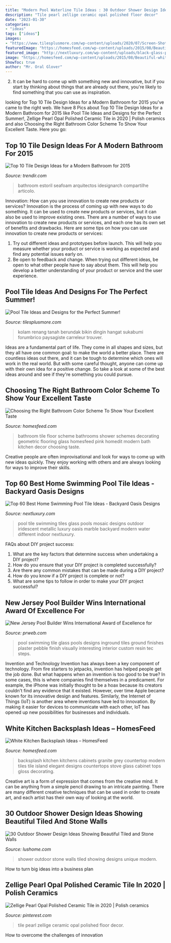 ```yaml
---
title: "Modern Pool Waterline Tile Ideas : 30 Outdoor Shower Design Ideas Showing Beautiful Tiled And Stone Walls"
description: "Tile pearl zellige ceramic opal polished floor decor"
date: "2023-01-30"
categories:
- "ideas"
tags: ["ideas"]
images:
- "https://www.tilesplusmore.com/wp-content/uploads/2020/07/Screen-Shot-2020-07-16-at-3.51.35-PM-1024x615.png"
featuredImage: "https://homesfeed.com/wp-content/uploads/2015/08/Beautiful-white-and-soft-grey-tiles-backsplash-larger-gas-stove-white-granite-countertop-white-cabinets-underneath-open-shelves-on-top-elegant-black-kitchen-island-three-modern-pendant-lamps.jpg"
featured_image: "http://nextluxury.com/wp-content/uploads/black-glass-pool-tile-ideas-mosaic-iridescent.jpg"
image: "https://homesfeed.com/wp-content/uploads/2015/08/Beautiful-white-and-soft-grey-tiles-backsplash-larger-gas-stove-white-granite-countertop-white-cabinets-underneath-open-shelves-on-top-elegant-black-kitchen-island-three-modern-pendant-lamps.jpg"
ShowToc: true
author: "Mr. Oral Glover"
---
```



2. It can be hard to come up with something new and innovative, but if you start by thinking about things that are already out there, you're likely to find something that you can use as inspiration. 

	

		
looking for Top 10 Tile Design Ideas for a Modern Bathroom for 2015 you've came to the right web. We have 8 Pics about Top 10 Tile Design Ideas for a Modern Bathroom for 2015 like Pool Tile Ideas and Designs for the Perfect Summer!, Zellige Pearl Opal Polished Ceramic Tile in 2020 | Polish ceramics and also Choosing the Right Bathroom Color Scheme To Show Your Excellent Taste. Here you go:
		
    
## Top 10 Tile Design Ideas For A Modern Bathroom For 2015

<img loading=lazy src="https://cdn.trendir.com/wp-content/uploads/old/trends/assets_c/2015/03/seafoam-reflective-tile-1-thumb-970xauto-52611.jpg" onerror="this.onerror=null;this.src='https://tse2.mm.bing.net/th?id=OIP.RB0IaACPQarrTwkhcech7AHaLF&amp;pid=15.1';" alt="Top 10 Tile Design Ideas for a Modern Bathroom for 2015">

_Source: trendir.com_

>bathroom estoril seafoam arquitectos idesignarch compartilhe articolo. 

	

Innovation: How can you use innovation to create new products or services?
Innovation is the process of coming up with new ways to do something. It can be used to create new products or services, but it can also be used to improve existing ones. There are a number of ways to use innovation to create new products or services, and each one has its own set of benefits and drawbacks. Here are some tips on how you can use innovation to create new products or services: 
1. Try out different ideas and prototypes before launch. This will help you measure whether your product or service is working as expected and find any potential issues early on. 
2. Be open to feedback and change. When trying out different ideas, be open to what other people have to say about them. This will help you develop a better understanding of your product or service and the user experience. 

    
## Pool Tile Ideas And Designs For The Perfect Summer!

<img loading=lazy src="https://www.tilesplusmore.com/wp-content/uploads/2020/07/Screen-Shot-2020-07-16-at-3.51.35-PM-1024x615.png" onerror="this.onerror=null;this.src='https://tse2.mm.bing.net/th?id=OIP.WKkXKwOty7tjUZfPIgKLswHaEc&amp;pid=15.1';" alt="Pool Tile Ideas and Designs for the Perfect Summer!">

_Source: tilesplusmore.com_

>kolam renang tanah berundak bikin dingin hangat sukabumi forumbrico paysagiste carreleur trouver. 

	

Ideas are a fundamental part of life. They come in all shapes and sizes, but they all have one common goal: to make the world a better place. There are countless ideas out there, and it can be tough to determine which ones will work in the real world. But with some careful thought, anyone can come up with their own idea for a positive change. So take a look at some of the best ideas around and see if they're something you could pursue.

    
## Choosing The Right Bathroom Color Scheme To Show Your Excellent Taste

<img loading=lazy src="http://homesfeed.com/wp-content/uploads/2015/04/wonderful-white-bathroom-idea-with-white-tile-walling-also-elegant-white-bidet-and-sink-with-transparent-glass-shower-in-mosaic-flooring.jpg" onerror="this.onerror=null;this.src='https://tse2.mm.bing.net/th?id=OIP.wgOzxilAAJQW_gdKr7NLYwHaKD&amp;pid=15.1';" alt="Choosing the Right Bathroom Color Scheme To Show Your Excellent Taste">

_Source: homesfeed.com_

>bathroom tile floor scheme bathrooms shower schemes decorating geometric flooring glass homesfeed pink homedit modern bath kitchen decor choosing taste. 

	

Creative people are often improvisational and look for ways to come up with new ideas quickly. They enjoy working with others and are always looking for ways to improve their skills.

    
## Top 60 Best Home Swimming Pool Tile Ideas - Backyard Oasis Designs

<img loading=lazy src="http://nextluxury.com/wp-content/uploads/black-glass-pool-tile-ideas-mosaic-iridescent.jpg" onerror="this.onerror=null;this.src='https://tse4.mm.bing.net/th?id=OIP.e8H7UyoiMw3eXJGY0dYqKQAAAA&amp;pid=15.1';" alt="Top 60 Best Home Swimming Pool Tile Ideas - Backyard Oasis Designs">

_Source: nextluxury.com_

>pool tile swimming tiles glass pools mosaic designs outdoor iridescent metallic luxury oasis marble backyard modern water different indoor nextluxury. 

	

FAQs about DIY project success:
1. What are the key factors that determine success when undertaking a DIY project?
2. How do you ensure that your DIY project is completed successfully? 
3. Are there any common mistakes that can be made during a DIY project? 
4. How do you know if a DIY project is complete or not? 
5. What are some tips to follow in order to make your DIY project successful?

    
## New Jersey Pool Builder Wins International Award Of Excellence For

<img loading=lazy src="http://ww1.prweb.com/prfiles/2010/11/29/278217/glasstilefloor.jpg" onerror="this.onerror=null;this.src='https://tse3.mm.bing.net/th?id=OIP.s2-q5EKszuqiR33W_pVUTgHaE8&amp;pid=15.1';" alt="New Jersey Pool Builder Wins International Award of Excellence for">

_Source: prweb.com_

>pool swimming tile glass pools designs inground tiles ground finishes plaster pebble finish visually interesting interior custom resin tec steps. 

	

Invention and Technology
Invention has always been a key component of technology. From fire starters to jetpacks, invention has helped people get the job done. But what happens when an invention is too good to be true? In some cases, this is where companies find themselves in a predicament. For example, the iPhone was initially thought to be a hoax because its creators couldn't find any evidence that it existed. However, over time Apple became known for its innovative design and features. Similarly, the Internet of Things (IoT) is another area where inventions have led to innovation. By making it easier for devices to communicate with each other, IoT has opened up new possibilities for businesses and individuals.

    
## White Kitchen Backsplash Ideas – HomesFeed

<img loading=lazy src="https://homesfeed.com/wp-content/uploads/2015/08/Beautiful-white-and-soft-grey-tiles-backsplash-larger-gas-stove-white-granite-countertop-white-cabinets-underneath-open-shelves-on-top-elegant-black-kitchen-island-three-modern-pendant-lamps.jpg" onerror="this.onerror=null;this.src='https://tse3.mm.bing.net/th?id=OIP.iVbqpu3wAJvCMa97rbvAAQHaE9&amp;pid=15.1';" alt="White Kitchen Backsplash Ideas – HomesFeed">

_Source: homesfeed.com_

>backsplash kitchen kitchens cabinets granite grey countertop modern tiles tile island elegant designs countertops stove glass cabinet tops gloss decorating. 

	

Creative art is a form of expression that comes from the creative mind. It can be anything from a simple pencil drawing to an intricate painting. There are many different creative techniques that can be used in order to create art, and each artist has their own way of looking at the world.

    
## 30 Outdoor Shower Design Ideas Showing Beautiful Tiled And Stone Walls

<img loading=lazy src="http://www.lushome.com/wp-content/uploads/2015/04/outdoor-shower-design-ideas-6.jpg" onerror="this.onerror=null;this.src='https://tse4.mm.bing.net/th?id=OIP.6Klg2a7bchEBfvV8u2uiVwAAAA&amp;pid=15.1';" alt="30 Outdoor Shower Design Ideas Showing Beautiful Tiled and Stone Walls">

_Source: lushome.com_

>shower outdoor stone walls tiled showing designs unique modern. 

	

How to turn big ideas into a business plan
 

    
## Zellige Pearl Opal Polished Ceramic Tile In 2020 | Polish Ceramics

<img loading=lazy src="https://i.pinimg.com/736x/50/0d/60/500d600dae608ae4bae5651e1b7e7053.jpg" onerror="this.onerror=null;this.src='https://tse3.mm.bing.net/th?id=OIP.Vojerue5ZRI0cxjy0LYfCAHaHa&amp;pid=15.1';" alt="Zellige Pearl Opal Polished Ceramic Tile in 2020 | Polish ceramics">

_Source: pinterest.com_

>tile pearl zellige ceramic opal polished floor decor. 

	

How to overcome the challenges of innovation
 

